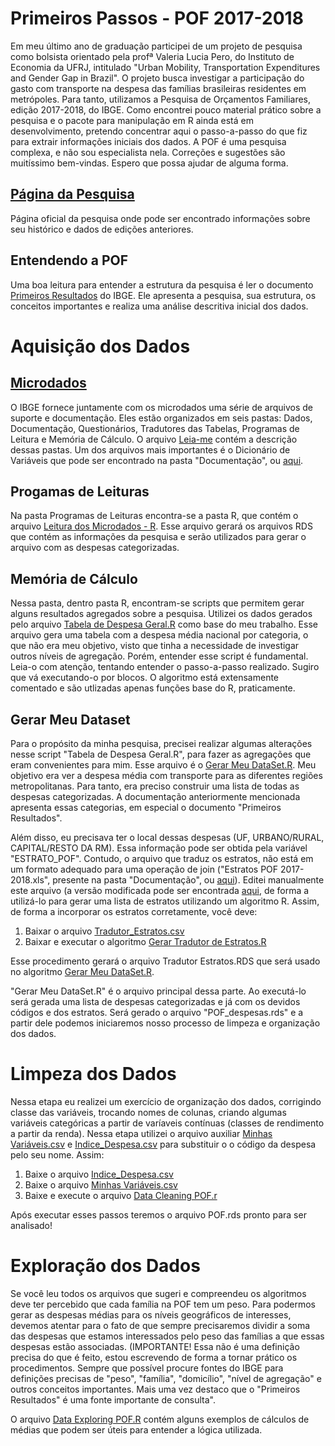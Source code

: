 # Primeiros Passos - POF 2017-2018

Em meu último ano de graduação participei de um projeto de pesquisa como bolsista orientado pela profª Valeria Lucia Pero, do Instituto de Economia da UFRJ, intitulado "Urban Mobility, Transportation Expenditures and Gender Gap in Brazil". O projeto busca investigar a participação do gasto com transporte na despesa das famílias brasileiras residentes em metrópoles. Para tanto, utilizamos a Pesquisa de Orçamentos Familiares, edição 2017-2018, do IBGE. Como encontrei pouco material prático sobre a pesquisa e o pacote para manipulação em R ainda está em desenvolvimento, pretendo concentrar aqui o passo-a-passo do que fiz para extrair informações iniciais dos dados. A POF é uma pesquisa complexa, e não sou especialista nela. Correções e sugestões são muitíssimo bem-vindas. Espero que possa ajudar de alguma forma.

## [Página da Pesquisa](https://www.ibge.gov.br/estatisticas/sociais/educacao/9050-pesquisa-de-orcamentos-familiares.html?=&t=o-que-e)

Página oficial da pesquisa onde pode ser encontrado informações sobre seu histórico e dados de edições anteriores.

## Entendendo a POF

Uma boa leitura para entender a estrutura da pesquisa é ler o documento [Primeiros Resultados](https://biblioteca.ibge.gov.br/visualizacao/livros/liv101670.pdf) do IBGE. Ele apresenta a pesquisa, sua estrutura, os conceitos importantes e realiza uma análise descritiva inicial dos dados. 

# Aquisição dos Dados

## [Microdados](https://www.ibge.gov.br/estatisticas/sociais/educacao/9050-pesquisa-de-orcamentos-familiares.html?=&t=microdados)

O IBGE fornece juntamente com os microdados uma série de arquivos de suporte e documentação. Eles estão organizados em seis pastas: Dados, Documentação, Questionários, Tradutores das Tabelas, Programas de Leitura e Memória de Cálculo. O arquivo [Leia-me](https://ftp.ibge.gov.br/Orcamentos_Familiares/Pesquisa_de_Orcamentos_Familiares_2017_2018/Microdados/Leiame_Microdados_POF2017_2018_20210304.pdf) contém a descrição dessas pastas. Um dos arquivos mais importantes é o Dicionário de Variáveis que pode ser encontrado na pasta "Documentação", ou [aqui](https://github.com/paulobistenealexandrino/pesquisa-ic-pof/blob/c8e7c98b42e0a9bbeb10f9b4cacef6cc4cc30c0d/Dicion%C3%A1rios%20de%20v%C3%A1riaveis.xls).

## Progamas de Leituras

Na pasta Programas de Leituras encontra-se a pasta R, que contém o arquivo [Leitura dos Microdados - R](https://github.com/paulobistenealexandrino/pesquisa-ic-pof/blob/f7a52cb8efb025590ef2a8d27fb0f1b2d79ef3fd/Leitura%20dos%20Microdados%20-%20R.R). Esse arquivo gerará os arquivos RDS que contém as informações da pesquisa e serão utilizados para gerar o arquivo com as despesas categorizadas.

## Memória de Cálculo

Nessa pasta, dentro pasta R, encontram-se scripts que permitem gerar alguns resultados agregados sobre a pesquisa. Utilizei os dados gerados pelo arquivo [Tabela de Despesa Geral.R](https://github.com/paulobistenealexandrino/pesquisa-ic-pof/blob/5da61b7331b6f41c6a6695a9aff094cc50e332d6/Tabela%20de%20Despesa%20Geral.R) como base do meu trabalho. Esse arquivo gera uma tabela com a despesa média nacional por categoria, o que não era meu objetivo, visto que tinha a necessidade de investigar outros níveis de agregação. Porém, entender esse script é fundamental. Leia-o com atenção, tentando entender o passo-a-passo realizado. Sugiro que vá executando-o por blocos. O algoritmo está extensamente comentado e são utlizadas apenas funções base do R, praticamente.

## Gerar Meu Dataset

Para o propósito da minha pesquisa, precisei realizar algumas alterações nesse script "Tabela de Despesa Geral.R", para fazer as agregações que eram convenientes para mim. Esse arquivo é o [Gerar Meu DataSet.R](https://github.com/paulobistenealexandrino/pesquisa-ic-pof/blob/fd7db1fdd90c6105817091a814c08460a9197b30/Gerar%20Meu%20DataSet.R). Meu objetivo era ver a despesa média com transporte para as diferentes regiões metropolitanas. Para tanto, era preciso construir uma lista de todas as despesas categorizadas. A documentação anteriormente mencionada apresenta essas categorias, em especial o documento "Primeiros Resultados". 

Além disso, eu precisava ter o local dessas despesas (UF, URBANO/RURAL, CAPITAL/RESTO DA RM). Essa informação pode ser obtida pela variável "ESTRATO_POF". Contudo, o arquivo que traduz os estratos, não está em um formato adequado para uma operação de join ("Estratos POF 2017-2018.xls", presente na pasta "Documentação", ou [aqui](https://github.com/paulobistenealexandrino/pesquisa-ic-pof/blob/762643dd7b12d55294905397a84734048c77c3f5/Estratos%20POF%202017-2018.xls)). Editei manualmente este arquivo (a versão modificada pode ser encontrada [aqui](https://github.com/paulobistenealexandrino/pesquisa-ic-pof/blob/2ac6b99f2f4f06f0cd832b034b1b4fc6d1bc133f/Tradutor_Estratos.csv), de forma a utilizá-lo para gerar uma lista de estratos utilizando um algoritmo R. Assim, de forma a incorporar os estratos corretamente, você deve:

1. Baixar o arquivo [Tradutor_Estratos.csv](https://github.com/paulobistenealexandrino/pesquisa-ic-pof/blob/2ac6b99f2f4f06f0cd832b034b1b4fc6d1bc133f/Tradutor_Estratos.csv)
2. Baixar e executar o algoritmo [Gerar Tradutor de Estratos.R](https://github.com/paulobistenealexandrino/pesquisa-ic-pof/blob/e64d39ff049b5dc9c5b1b0ad2a5ebd3768d73a84/Gerar%20Tradutor%20de%20Estratos.R)

Esse procedimento gerará o arquivo Tradutor Estratos.RDS que será usado no algoritmo [Gerar Meu DataSet.R](https://github.com/paulobistenealexandrino/pesquisa-ic-pof/blob/e64d39ff049b5dc9c5b1b0ad2a5ebd3768d73a84/Gerar%20Meu%20DataSet.R).

"Gerar Meu DataSet.R" é o arquivo principal dessa parte. Ao executá-lo será gerada uma lista de despesas categorizadas e já com os devidos códigos e dos estratos. Será gerado o arquivo "POF_despesas.rds" e a partir dele podemos iniciaremos nosso processo de limpeza e organização dos dados.

# Limpeza dos Dados

Nessa etapa eu realizei um exercício de organização dos dados, corrigindo classe das variáveis, trocando nomes de colunas, criando algumas variáveis categóricas a partir de varíaveis contínuas (classes de rendimento a partir da renda). Nessa etapa utilizei o arquivo auxiliar [Minhas Variáveis.csv](https://github.com/paulobistenealexandrino/pesquisa-ic-pof/blob/38cef9ed29609df7eac6ec9a2c2bf2c88fe4dc4d/Minhas%20Vari%C3%A1veis.csv) e [Indice_Despesa.csv](https://github.com/paulobistenealexandrino/pesquisa-ic-pof/blob/c6ab5db375255ebffff4b80bd5d69da33d69385e/Indice_Despesa.csv) para substituir o o código da despesa pelo seu nome. Assim:

1. Baixe o arquivo [Indice_Despesa.csv](https://github.com/paulobistenealexandrino/pesquisa-ic-pof/blob/c6ab5db375255ebffff4b80bd5d69da33d69385e/Indice_Despesa.csv)
2. Baixe o arquivo [Minhas Variáveis.csv](https://github.com/paulobistenealexandrino/pesquisa-ic-pof/blob/38cef9ed29609df7eac6ec9a2c2bf2c88fe4dc4d/Minhas%20Vari%C3%A1veis.csv)
3. Baixe e execute o arquivo [Data Cleaning POF.r](https://github.com/paulobistenealexandrino/ic_pof/blob/31457fb197b4704bc911934ec61e19343719200d/Data%20Cleaning%20POF.R)

Após executar esses passos teremos o arquivo POF.rds pronto para ser analisado!

# Exploração dos Dados

Se você leu todos os arquivos que sugeri e compreendeu os algoritmos deve ter percebido que cada família na POF tem um peso. Para podermos gerar as despesas médias para os níveis geográficos de interesses, devemos atentar para o fato de que sempre precisaremos dividir a soma das despesas que estamos interessados pelo peso das famílias a que essas despesas estão associadas. (IMPORTANTE! Essa não é uma definição precisa do que é feito, estou escrevendo de forma a tornar prático os procedimentos. Sempre que possível procure fontes do IBGE para definições precisas de "peso", "família", "domicílio", "nível de agregação" e outros conceitos importantes. Mais uma vez destaco que o "Primeiros Resultados" é uma fonte importante de consulta".

O arquivo [Data Exploring POF.R](https://github.com/paulobistenealexandrino/Iniciacao-Cientifica/blob/7d5b66ea979f40f9daa8fa2ed039e8b3c5202c03/Data%20Exploring%20POF.R) contém alguns exemplos de cálculos de médias que podem ser úteis para entender a lógica utilizada. 


























